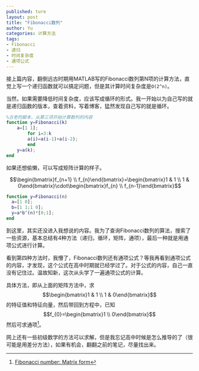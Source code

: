 ```yaml
---
published: ture
layout: post
title: "Fibonacci数列"
author: Yu
categories: 计算方法
tags:
- Fibonacci
- 递归
- 时间复杂度
- 通项公式
---
```


接上篇内容，翻倒远古时期用MATLAB写的Fibonacci数列第N项的计算方法，直觉上写一个递归函数就可以搞定问题，但是其计算时间复杂度是<code>O(2^n)</code>。

当然，如果需要降低时间复杂度，应该写成循环的形式。我一开始以为自己写的就是递归函数的版本，查着资料，写着博客，猛然发现自己写的就是循环。

```matlab
%古老的脚本，从第三项开始计算数列的内容
function y=Fibonacci(k)
    a=[1 1];
        for i=3:k
        a(i)=a(i-1)+a(i-2);
        end
    y=a(k);
end
```

如果还想偷懒，可以写成矩阵计算的样子。

$$\begin{bmatrix}f_{n+1} \\ f_{n}\end{bmatrix}=\begin{bmatrix}1 & 1 \\ 1 & 0\end{bmatrix}\cdot\begin{bmatrix}f_{n} \\ f_{n-1}\end{bmatrix}$$

```matlab
function y=Fibonacci(n)
  a=[1 0];
  b=[1 1;1 0];
  y=a*b^(n)*[0;1];
end
```

到这里，其实还没进入我想说的内容。我为了查询Fibonacci数列的算法，搜索了一些资源，基本总结有4种方法（递归，循环，矩阵，通项），最后一种就是用通项公式进行计算。

看到第四种方法时，我懵了，Fibonacci数列还有通项公式？等我再看到通项公式的内容，才发现，这个公式在高中时期就已经学过了。对于公式的内容，自己一直没有记住过。温故知新，这次从头学了一遍通项公式的计算。

具体方法，即从上面的矩阵方法中，求$$\begin{bmatrix}1 & 1 \\ 1 & 0\end{bmatrix}$$的特征值和特征向量，然后带回到方程中，已知$$f_{0}=\begin{bmatrix}1  \\  0\end{bmatrix}$$ 然后可求通项[^1]。

网上还有一些初级数学的方法可以求解，但是我忘记高中时候是怎么推导的了（很可能是用差分方法），如果有机会，翻翻之前的笔记，尽量找出来。

[^1]: [Fibonacci number: Matrix form](https://en.wikipedia.org/wiki/Fibonacci_number#Matrix_form)

